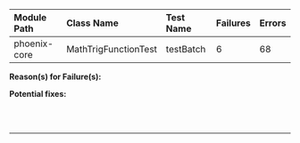 | Module Path | Class Name | Test Name | Failures | Errors |
| :----------- | :--------- | :-------- | :------- | :----- |
| phoenix-core | MathTrigFunctionTest | testBatch | 6 | 68 |

**Reason(s) for Failure(s):**


**Potential fixes:**









<br><br>
________
